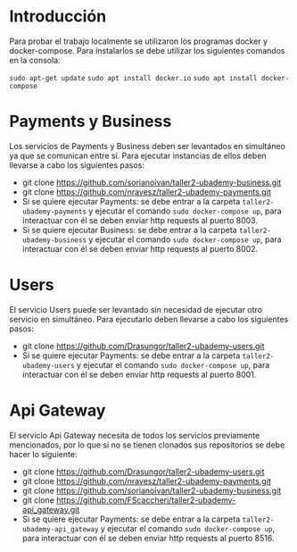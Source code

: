 # Introducción

Para probar el trabajo localmente se utilizaron los programas docker y docker-compose. Para instalarlos se debe utilizar los siguientes comandos en la consola: 

`sudo apt-get update`
`sudo apt install docker.io`
`sudo apt install docker-compose`


# Payments y Business

Los servicios de Payments y Business deben ser levantados en simultáneo ya que se comunican entre sí. Para ejecutar instancias de ellos deben llevarse a cabo los siguientes pasos:
- git clone https://github.com/sorianoivan/taller2-ubademy-business.git
- git clone https://github.com/nravesz/taller2-ubademy-payments.git
- Si se quiere ejecutar Payments: se debe entrar a la carpeta `taller2-ubademy-payments` y ejecutar el comando `sudo docker-compose up`, para interactuar con él se deben enviar http requests al puerto 8003.
- Si se quiere ejecutar Business: se debe entrar a la carpeta `taller2-ubademy-business` y ejecutar el comando `sudo docker-compose up`, para interactuar con él se deben enviar http requests al puerto 8002.

# Users

El servicio Users puede ser levantado sin necesidad de ejecutar otro servicio en simultáneo. Para ejecutarlo deben llevarse a cabo los siguientes pasos:
- git clone https://github.com/Drasungor/taller2-ubademy-users.git
- Si se quiere ejecutar Payments: se debe entrar a la carpeta `taller2-ubademy-users` y ejecutar el comando `sudo docker-compose up`, para interactuar con él se deben enviar http requests al puerto 8001.


# Api Gateway
El servicio Api Gateway necesita de todos los servicios previamente mencionados, por lo que si no se tienen clonados sus repositorios se debe hacer lo siguiente:
- git clone https://github.com/Drasungor/taller2-ubademy-users.git
- git clone https://github.com/nravesz/taller2-ubademy-payments.git
- git clone https://github.com/sorianoivan/taller2-ubademy-business.git
- git clone https://github.com/FScaccheri/taller2-ubademy-api_gateway.git
- Si se quiere ejecutar Payments: se debe entrar a la carpeta `taller2-ubademy-api_gateway` y ejecutar el comando `sudo docker-compose up`, para interactuar con él se deben enviar http requests al puerto 8516.